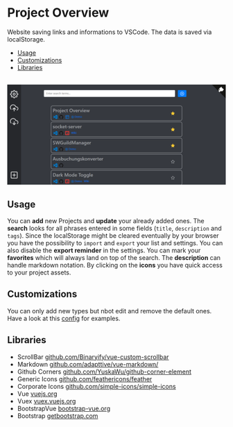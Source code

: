 # Project Overview
Website saving links and informations to VSCode. The data is saved via localStorage.

 * [Usage](#usage)
 * [Customizations](#customizations)
 * [Libraries](#libraries)
<br>

<img src="./assets/list_screenshot.png" title="Screenshot" />

## Usage
You can **add** new Projects and **update** your already added ones. The **search** looks for all phrases entered in some fields (`title`, `description` and `tags`). Since the localStorage might be cleared eventually by your browser you have the possibility to `import` and `export` your list and settings. You can also disable the **export reminder** in the settings. You can mark your **favorites** which will always land on top of the search. The **description** can handle markdown notation. By clicking on the **icons** you have quick access to your project assets.

## Customizations
You can only add new types but nbot edit and remove the default ones. Have a look at this [config](./assets/config.json) for examples.

## Libraries
 * ScrollBar [github.com/Binaryify/vue-custom-scrollbar](https://github.com/Binaryify/vue-custom-scrollbar)
 * Markdown [github.com/adapttive/vue-markdown/](https://github.com/adapttive/vue-markdown/)
 * Github Corners [github.com/YuskaWu/github-corner-element](https://github.com/YuskaWu/github-corner-element)
 * Generic Icons [github.com/feathericons/feather](https://github.com/feathericons/feather)
 * Corporate Icons [github.com/simple-icons/simple-icons](https://github.com/simple-icons/simple-icons)
 * Vue [vuejs.org](https://vuejs.org/)
 * Vuex [vuex.vuejs.org](https://vuex.vuejs.org/)
 * BootstrapVue [bootstrap-vue.org](https://bootstrap-vue.org/)
 * Bootstrap [getbootstrap.com](https://getbootstrap.com/)